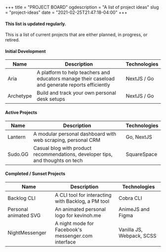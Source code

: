 +++
title = "PROJECT BOARD"
ogdescription = "A list of project ideas"
slug = "project-ideas"
date = "2021-02-25T21:47:18-04:00"
+++

#### This list is updated regularly.

This is a list of current projects that are either planned, in progress, or retired.

#### Initial Development 

| Name | Description | Technologies |
|------|-------------|--------------|
| Aria | A platform to help teachers and educators manage their caseload and generate reports efficiently | NextJS / Go |
| Archetype | Build and track your own personal desk setups | NextJS / Go |
#### Active Projects

| Name | Description | Technologies | 
|------|-------------|--------------|
| Lantern | A modular personal dashboard with web scraping, personal CRM | Go, NextJS | 
| Sudo.GG | Casual blog with product recommendations, developer tips, and thoughts on tech | SquareSpace |

#### Completed / Sunset Projects

| Name | Description | Technologies |
|------|-------------|--------------|
| Backlog CLI | A CLI tool for interacting with Backlog, a PM tool | Cobra CLI
| Personal animated SVG | An animated personal logo for kevinoh.me | AnimeJS and Figma
| NightMessenger | A night mode for Facebook's messenger.com interface | Vanilla JS, Webpack, SCSS